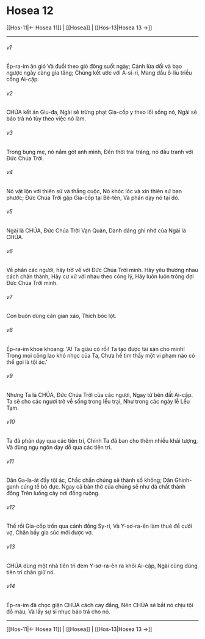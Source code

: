 # Hosea 12

[[Hos-11|← Hosea 11]] | [[Hosea]] | [[Hos-13|Hosea 13 →]]
***



###### v1 
Ép-ra-im ăn gió Và đuổi theo gió đông suốt ngày; Cảnh lừa dối và bạo ngược ngày càng gia tăng; Chúng kết ước với A-si-ri, Mang dầu ô-liu triều cống Ai-cập. 

###### v2 
CHÚA kết án Giu-đa, Ngài sẽ trừng phạt Gia-cốp y theo lối sống nó, Ngài sẽ báo trả nó tùy theo việc nó làm. 

###### v3 
Trong bụng mẹ, nó nắm gót anh mình, Đến thời trai tráng, nó đấu tranh với Đức Chúa Trời. 

###### v4 
Nó vật lộn với thiên sứ và thắng cuộc, Nó khóc lóc và xin thiên sứ ban phước; Đức Chúa Trời gặp Gia-cốp tại Bê-tên, Và phán dạy nó tại đó. 

###### v5 
Ngài là CHÚA, Đức Chúa Trời Vạn Quân, Danh đáng ghi nhớ của Ngài là CHÚA. 

###### v6 
Về phần các ngươi, hãy trở về với Đức Chúa Trời mình. Hãy yêu thương nhau cách chân thành, Hãy cư xử với nhau theo công lý, Hãy luôn luôn trông đợi Đức Chúa Trời mình. 

###### v7 
Con buôn dùng cân gian xảo, Thích bóc lột. 

###### v8 
Ép-ra-im khoe khoang: 'A! Ta giàu có rồi! Ta tạo được tài sản cho mình! Trong mọi công lao khó nhọc của Ta, Chưa hề tìm thấy một vi phạm nào có thể gọi là tội ác.' 

###### v9 
Nhưng Ta là CHÚA, Đức Chúa Trời của các ngươi, Ngay từ bên đất Ai-cập. Ta sẽ cho các ngươi trở về sống trong lều trại, Như trong các ngày lễ Lều Tạm. 

###### v10 
Ta đã phán dạy qua các tiên tri, Chính Ta đã ban cho thêm nhiều khải tượng, Và dùng ngụ ngôn dạy dỗ qua các tiên tri. 

###### v11 
Dân Ga-la-át đầy tội ác, Chắc chắn chúng sẽ thành số không; Dân Ghinh-ganh cúng tế bò đực. Ngay cả bàn thờ của chúng sẽ như đá chất thành đống Trên luống cày nơi đồng ruộng. 

###### v12 
Thế rồi Gia-cốp trốn qua cánh đồng Sy-ri, Và Y-sơ-ra-ên làm thuê để cưới vợ, Chăn bầy gia súc mới được vợ. 

###### v13 
CHÚA dùng một nhà tiên tri đem Y-sơ-ra-ên ra khỏi Ai-cập, Ngài cũng dùng tiên tri chăn giữ nó. 

###### v14 
Ép-ra-im đã chọc giận CHÚA cách cay đắng, Nên CHÚA sẽ bắt nó chịu tội đổ máu, Và lấy sự sỉ nhục báo trả cho nó.

***
[[Hos-11|← Hosea 11]] | [[Hosea]] | [[Hos-13|Hosea 13 →]]
